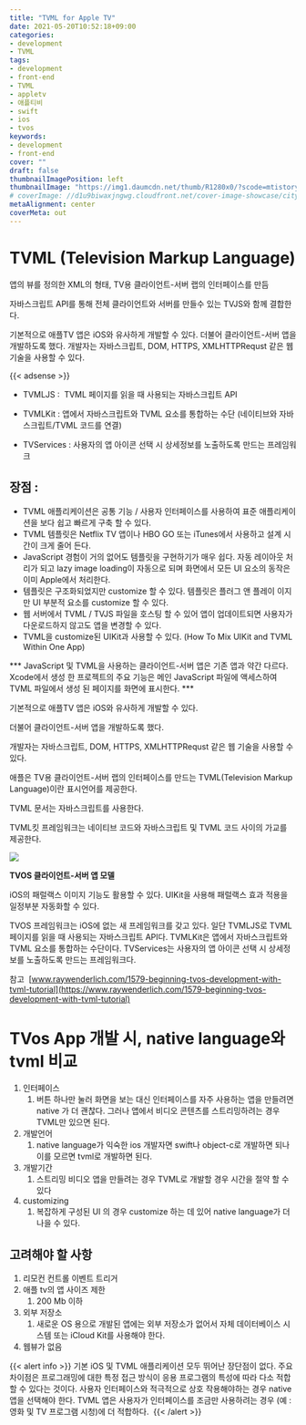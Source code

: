 ```yaml
---
title: "TVML for Apple TV"
date: 2021-05-20T10:52:18+09:00
categories: 
- development
- TVML
tags: 
- development
- front-end
- TVML
- appletv
- 애플티비
- swift
- ios
- tvos
keywords: 
- development
- front-end
cover: ""
draft: false
thumbnailImagePosition: left
thumbnailImage: "https://img1.daumcdn.net/thumb/R1280x0/?scode=mtistory2&fname=https%3A%2F%2Fblog.kakaocdn.net%2Fdn%2FwnAC2%2FbtqTjDSw0yM%2FwMuRK6MZPjPJ9V9ZqdYlM0%2Fimg.jpg"
# coverImage: //d1u9biwaxjngwg.cloudfront.net/cover-image-showcase/city.jpg
metaAlignment: center
coverMeta: out
---
```


<!--toc-->

# TVML (Television Markup Language)

앱의 뷰를 정의한 XML의 형태, TV용 클라이언트-서버 랩의 인터페이스를 만듬

자바스크립트 API를 통해 전체 클라이언트와 서버를 만들수 있는 TVJS와 함께 결합한다.

기본적으로 애플TV 앱은 iOS와 유사하게 개발할 수 있다. 더불어 클라이언트-서버 앱을 개발하도록 했다. 개발자는 자바스크립트, DOM, HTTPS, XMLHTTPRequst 같은 웹 기술을 사용할 수 있다.

{{< adsense >}}


- TVMLJS :  TVML 페이지를 읽을 때 사용되는 자바스크립트 API

- TVMLKit : 앱에서 자바스크립트와 TVML 요소를 통합하는 수단 (네이티브와 자바스크립트/TVML 코드를 연결)

- TVServices : 사용자의 앱 아이콘 선택 시 상세정보를 노출하도록 만드는 프레임워크



## 장점 :

- TVML 애플리케이션은 공통 기능 / 사용자 인터페이스를 사용하여 표준 애플리케이션을 보다 쉽고 빠르게 구축 할 수 있다.
- TVML 템플릿은 Netflix TV 앱이나 HBO GO 또는 iTunes에서 사용하고 설계 시간이 크게 줄어 든다.
- JavaScript 경험이 거의 없어도 템플릿을 구현하기가 매우 쉽다. 자동 레이아웃 처리가 되고 lazy image loading이 자동으로 되며 화면에서 모든 UI 요소의 동작은 이미 Apple에서 처리한다.
- 템플릿은 구조화되었지만 customize 할 수 있다. 템플릿은 플러그 앤 플레이 이지만 UI 부분적 요소를 customize 할 수 있다.
- 웹 서버에서 TVML / TVJS 파일을 호스팅 할 수 있어 앱이 업데이트되면 사용자가 다운로드하지 않고도 앱을 변경할 수 있다.
- TVML을 customize된 UIKit과 사용할 수 있다. (How To Mix UIKit and TVML Within One App)



*** JavaScript 및 TVML을 사용하는 클라이언트-서버 앱은 기존 앱과 약간 다르다. Xcode에서 생성 한 프로젝트의 주요 기능은 메인 JavaScript 파일에 액세스하여 TVML 파일에서 생성 된 페이지를 화면에 표시한다. ***



기본적으로 애플TV 앱은 iOS와 유사하게 개발할 수 있다.

더불어 클라이언트-서버 앱을 개발하도록 했다.

개발자는 자바스크립트, DOM, HTTPS, XMLHTTPRequst 같은 웹 기술을 사용할 수 있다.

애플은 TV용 클라이언트-서버 랩의 인터페이스를 만드는 TVML(Television Markup Language)이란 표시언어를 제공한다.

TVML 문서는 자바스크립트를 사용한다.

TVML킷 프레임워크는 네이티브 코드와 자바스크립트 및 TVML 코드 사이의 가교를 제공한다.

![](https://img1.daumcdn.net/thumb/R1280x0/?scode=mtistory2&fname=https%3A%2F%2Fblog.kakaocdn.net%2Fdn%2FwnAC2%2FbtqTjDSw0yM%2FwMuRK6MZPjPJ9V9ZqdYlM0%2Fimg.jpg)

**TVOS 클라이언트-서버 앱 모델**

iOS의 패럴랙스 이미지 기능도 활용할 수 있다. UIKit을 사용해 패럴랙스 효과 적용을 일정부분 자동화할 수 있다.

TVOS 프레임워크는 iOS에 없는 새 프레임워크를 갖고 있다. 일단 TVMLJS로 TVML 페이지를 읽을 때 사용되는 자바스크립트 API다. TVMLKit은 앱에서 자바스크립트와 TVML 요소를 통합하는 수단이다. TVServices는 사용자의 앱 아이콘 선택 시 상세정보를 노출하도록 만드는 프레임워크다.


참고 
[www.raywenderlich.com/1579-beginning-tvos-development-with-tvml-tutorial](https://www.raywenderlich.com/1579-beginning-tvos-development-with-tvml-tutorial)


# TVos App 개발 시, native language와 tvml 비교


1. 인터페이스
   1. 버튼 하나만 눌러 화면을 보는 대신 인터페이스를 자주 사용하는 앱을 만들려면 native 가 더 괜찮다. 그러나 앱에서 비디오 콘텐츠를 스트리밍하려는 경우 TVML만 있으면 된다.
2. 개발언어
   1. native language가 익숙한 ios 개발자면 swift나 object-c로 개발하면 되나 이를 모르면 tvml로 개발하면 된다.
3. 개발기간
   1. 스트리밍 비디오 앱을 만들려는 경우 TVML로 개발할 경우 시간을 절약 할 수 있다
4. customizing
   1. 복잡하게 구성된 UI 의 경우 customize 하는 데 있어 native language가 더 나을 수 있다.


## 고려해야 할 사항


1. 리모컨 컨트롤 이벤트 트리거
2. 애플 tv의 앱 사이즈 제한
   1. 200 Mb 이하
3. 외부 저장소
   1. 새로운 OS 용으로 개발된 앱에는 외부 저장소가 없어서 자체 데이터베이스 시스템 또는 iCloud Kit를 사용해야 한다.
4. 웹뷰가 없음


{{< alert info >}}
기본 iOS 및 TVML 애플리케이션 모두 뛰어난 장단점이 없다. 주요 차이점은 프로그래밍에 대한 특정 접근 방식이 응용 프로그램의 특성에 따라 다소 적합 할 수 있다는 것이다. 사용자 인터페이스와 적극적으로 상호 작용해야하는 경우 native 앱을 선택해야 한다. TVML 앱은 사용자가 인터페이스를 조금만 사용하려는 경우 (예 : 영화 및 TV 프로그램 시청)에 더 적합하다. 
{{< /alert >}}


